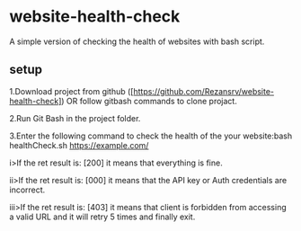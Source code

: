 # website-health-check

A simple version of checking the health of websites with bash script.


## setup

1.Download project from github ([https://github.com/Rezansrv/website-health-check]) OR follow gitbash commands to clone projact.

2.Run Git Bash in the project folder.

3.Enter the following command to check the health of the your website:bash healthCheck.sh https://example.com/


i>If the ret result is: [200] it means that everything is fine.

ii>If the ret result is: [000] it means that the API key or Auth credentials are incorrect.

iii>If the ret result is: [403] it means that client is forbidden from accessing a valid URL and it will retry 5 times and finally exit.



